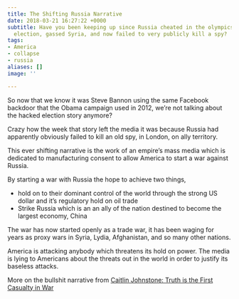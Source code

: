 ```yaml
---
title: The Shifting Russia Narrative
date: 2018-03-21 16:27:22 +0000
subtitle: Have you been keeping up since Russia cheated in the olympics, hacked the
  election, gassed Syria, and now failed to very publicly kill a spy?
tags:
- America
- collapse
- russia
aliases: []
image: ''

---
```

So now that we know it was Steve Bannon using the same Facebook backdoor that the Obama campaign used in 2012, we’re not talking about the hacked election story anymore?

Crazy how the week that story left the media it was because Russia had apparently obviously failed to kill an old spy, in London, on ally territory.

This ever shifting narrative is the work of an empire’s mass media which is dedicated to manufacturing consent to allow America to start a war against Russia.

By starting a war with Russia the hope to achieve two things,

* hold on to their dominant control of the world through the strong US dollar and it’s regulatory hold on oil trade
* Strike Russia which is an an ally of the nation destined to become the largest economy, China

The war has now started openly as a trade war, it has been waging for years as proxy wars in Syria, Lydia, Afghanistan, and so many other nations.

America is attacking anybody which threatens its hold on power. The media is lying to Americans about the threats out in the world in order to justify its baseless attacks.

More on the bullshit narrative from [Caitlin Johnstone: Truth is the First Casualty in War](https://caitlinjohnstone.com/2018/03/21/truth-is-the-first-casualty-in-war-especially-in-cold-war/)